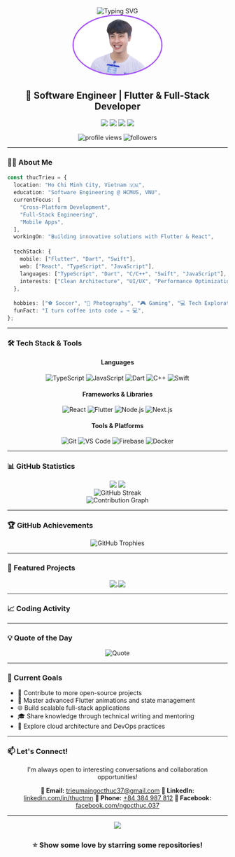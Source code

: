 <div align="center">
  <img src="https://readme-typing-svg.herokuapp.com?font=Fira+Code&size=32&duration=2800&pause=2000&color=A855F7&center=true&vCenter=true&width=940&lines=Hey+there!+I'm+Thuc+Trieu+%F0%9F%91%8B;Software+Engineer+%7C+Full-Stack+Developer;Mobile+%26+Web+Enthusiast+%F0%9F%9A%80" alt="Typing SVG" />
</div>

<div align="center">
  <img src="Thuc.png" width="200" style="border-radius: 50%; border: 3px solid #A855F7;"/>
</div>

<h2 align="center">🚀 Software Engineer | Flutter & Full-Stack Developer</h2>

<p align="center">
  <a href="https://www.linkedin.com/in/thuctmn/"><img src="https://img.shields.io/badge/LinkedIn-0077B5?style=for-the-badge&logo=linkedin&logoColor=white"/></a>
  <a href="mailto:trieumaingocthuc37@gmail.com"><img src="https://img.shields.io/badge/Email-D14836?style=for-the-badge&logo=gmail&logoColor=white"/></a>
  <a href="https://facebook.com/ngocthuc.037"><img src="https://img.shields.io/badge/Facebook-1877F2?style=for-the-badge&logo=facebook&logoColor=white"/></a>
  <a href="tel:+84384987812"><img src="https://img.shields.io/badge/Phone-25D366?style=for-the-badge&logo=phone&logoColor=white"/></a>
</p>

<p align="center">
  <img src="https://komarev.com/ghpvc/?username=ThucTrieu&label=Profile%20views&color=blueviolet&style=flat-square" alt="profile views" />
  <img src="https://img.shields.io/github/followers/ThucTrieu?label=Followers&style=flat-square&color=blueviolet" alt="followers" />
</p>

---

### 👨‍💻 About Me

```typescript
const thucTrieu = {
  location: "Ho Chi Minh City, Vietnam 🇻🇳",
  education: "Software Engineering @ HCMUS, VNU",
  currentFocus: [
    "Cross-Platform Development",
    "Full-Stack Engineering",
    "Mobile Apps",
  ],
  workingOn: "Building innovative solutions with Flutter & React",

  techStack: {
    mobile: ["Flutter", "Dart", "Swift"],
    web: ["React", "TypeScript", "JavaScript"],
    languages: ["TypeScript", "Dart", "C/C++", "Swift", "JavaScript"],
    interests: ["Clean Architecture", "UI/UX", "Performance Optimization"],
  },

  hobbies: ["⚽ Soccer", "📸 Photography", "🎮 Gaming", "💻 Tech Exploration"],
  funFact: "I turn coffee into code ☕ → 💻",
};
```

---

### 🛠️ Tech Stack & Tools

<div align="center">

#### Languages

![TypeScript](https://img.shields.io/badge/TypeScript-007ACC?style=for-the-badge&logo=typescript&logoColor=white)
![JavaScript](https://img.shields.io/badge/JavaScript-F7DF1E?style=for-the-badge&logo=javascript&logoColor=black)
![Dart](https://img.shields.io/badge/Dart-0175C2?style=for-the-badge&logo=dart&logoColor=white)
![C++](https://img.shields.io/badge/C++-00599C?style=for-the-badge&logo=cplusplus&logoColor=white)
![Swift](https://img.shields.io/badge/Swift-FA7343?style=for-the-badge&logo=swift&logoColor=white)

#### Frameworks & Libraries

![React](https://img.shields.io/badge/React-20232A?style=for-the-badge&logo=react&logoColor=61DAFB)
![Flutter](https://img.shields.io/badge/Flutter-02569B?style=for-the-badge&logo=flutter&logoColor=white)
![Node.js](https://img.shields.io/badge/Node.js-339933?style=for-the-badge&logo=nodedotjs&logoColor=white)
![Next.js](https://img.shields.io/badge/Next.js-000000?style=for-the-badge&logo=nextdotjs&logoColor=white)

#### Tools & Platforms

![Git](https://img.shields.io/badge/Git-F05032?style=for-the-badge&logo=git&logoColor=white)
![VS Code](https://img.shields.io/badge/VS_Code-007ACC?style=for-the-badge&logo=visual-studio-code&logoColor=white)
![Firebase](https://img.shields.io/badge/Firebase-FFCA28?style=for-the-badge&logo=firebase&logoColor=black)
![Docker](https://img.shields.io/badge/Docker-2496ED?style=for-the-badge&logo=docker&logoColor=white)

</div>

---

### 📊 GitHub Statistics

<div align="center">
  <img height="180em" src="https://github-readme-stats.vercel.app/api?username=ThucTrieu&show_icons=true&theme=radical&include_all_commits=true&count_private=true&hide_border=true&bg_color=0d1117"/>
  <img height="180em" src="https://github-readme-stats.vercel.app/api/top-langs/?username=ThucTrieu&layout=compact&langs_count=8&theme=radical&hide_border=true&bg_color=0d1117"/>
</div>

<div align="center">
  <img src="https://github-readme-streak-stats.herokuapp.com/?username=ThucTrieu&theme=radical&hide_border=true&background=0d1117" alt="GitHub Streak" />
</div>

<div align="center">
  <img src="https://github-readme-activity-graph.vercel.app/graph?username=ThucTrieu&theme=react-dark&hide_border=true&area=true" alt="Contribution Graph" />
</div>

---

### 🏆 GitHub Achievements

<div align="center">
  <img src="https://github-profile-trophy.vercel.app/?username=ThucTrieu&theme=radical&no-frame=true&no-bg=true&margin-w=4&row=1" alt="GitHub Trophies" />
</div>

---

### 💼 Featured Projects

<div align="center">

<a href="https://github.com/ThucTrieu/sprint-boost">
  <img align="center" src="https://github-readme-stats.vercel.app/api/pin/?username=ThucTrieu&repo=sprint-boost&theme=radical&hide_border=true&bg_color=0d1117" />
</a>

<a href="https://github.com/ThucTrieu/Expensify">
  <img align="center" src="https://github-readme-stats.vercel.app/api/pin/?username=ThucTrieu&repo=Expensify&theme=radical&hide_border=true&bg_color=0d1117" />
</a>

</div>

---

### 📈 Coding Activity

<div align="center">

<!--START_SECTION:waka-->
<!--END_SECTION:waka-->

</div>

---

### 💡 Quote of the Day

<div align="center">

![Quote](https://quotes-github-readme.vercel.app/api?type=horizontal&theme=radical)

</div>

---

### 🎯 Current Goals

- 🚀 Contribute to more open-source projects
- 📱 Master advanced Flutter animations and state management
- 🌐 Build scalable full-stack applications
- 🎓 Share knowledge through technical writing and mentoring
- 🔧 Explore cloud architecture and DevOps practices

---

### 📫 Let's Connect!

<div align="center">

I'm always open to interesting conversations and collaboration opportunities!

**📧 Email:** [trieumaingocthuc37@gmail.com](mailto:trieumaingocthuc37@gmail.com)
**💼 LinkedIn:** [linkedin.com/in/thuctmn](https://www.linkedin.com/in/thuctmn/)
**📱 Phone:** [+84 384 987 812](tel:+84384987812)
**👥 Facebook:** [facebook.com/ngocthuc.037](https://facebook.com/ngocthuc.037)

</div>

---

<div align="center">
  <img src="https://capsule-render.vercel.app/api?type=waving&color=gradient&customColorList=6,11,20&height=150&section=footer&text=Thanks%20for%20visiting!&fontSize=40&fontColor=fff&animation=twinkling&fontAlignY=72" />
</div>

<div align="center">

### ⭐ Show some love by starring some repositories!

</div>
